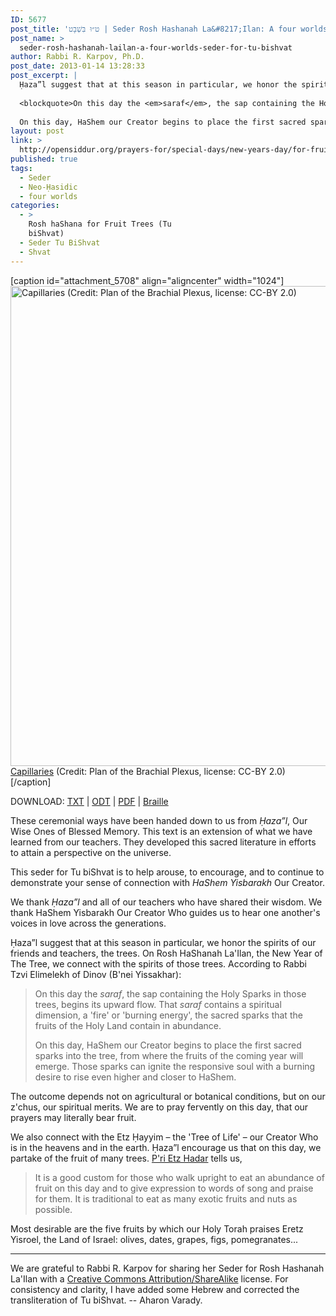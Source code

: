 ```yaml
---
ID: 5677
post_title: 'ט״וּ בִּשְׁבָט | Seder Rosh Hashanah La&#8217;Ilan: A four worlds seder for Tu Bishvat by Rabbi R. Karpov'
post_name: >
  seder-rosh-hashanah-lailan-a-four-worlds-seder-for-tu-bishvat
author: Rabbi R. Karpov, Ph.D.
post_date: 2013-01-14 13:28:33
post_excerpt: |
  Ḥaza”l suggest that at this season in particular, we honor the spirits of our friends and teachers, the trees. On Rosh HaShanah La'Ilan, the New Year of The Tree, we connect with the spirits of those trees. According to Rabbi Tzvi Elimelekh of Dinov (B'nei Yissakhar):
  
  <blockquote>On this day the <em>saraf</em>, the sap containing the Holy Sparks in those trees, begins its upward flow. That <em>saraf</em> contains a spiritual dimension, a 'fire' or 'burning energy', the sacred sparks that the fruits of the Holy Land contain in abundance.
  
  On this day, HaShem our Creator begins to place the first sacred sparks into the tree, from where the fruits of the coming year will emerge. Those sparks can ignite the reponsive soul with a burning desire to rise even higher and closer to HaShem.</blockquote>
layout: post
link: >
  http://opensiddur.org/prayers-for/special-days/new-years-day/for-fruit-trees/seder-rosh-hashanah-lailan-a-four-worlds-seder-for-tu-bishvat/
published: true
tags:
  - Seder
  - Neo-Ḥasidic
  - four worlds
categories:
  - >
    Rosh haShana for Fruit Trees (Tu
    biShvat)
  - Seder Tu BiShvat
  - Shvat
---
```

[caption id="attachment_5708" align="aligncenter" width="1024"]<a href="http://opensiddur.org/wp-content/uploads/2013/01/Capillaries-by-Plan-of-the-Brachial-Plexus-CC-BY-2.0.jpg"><img src="http://opensiddur.org/wp-content/uploads/2013/01/Capillaries-by-Plan-of-the-Brachial-Plexus-CC-BY-2.0.jpg" alt="Capillaries (Credit: Plan of the Brachial Plexus, license: CC-BY 2.0)" width="1024" height="768" class="size-full wp-image-5708" /></a> <a href="http://www.flickr.com/photos/planofthebrachialplexus/5640576936/">Capillaries</a> (Credit: Plan of the Brachial Plexus, license: CC-BY 2.0)[/caption]

DOWNLOAD: <a href="http://opensiddur.org/wp-content/uploads/2013/01/Rabbi-R.-Karpov-Rosh-Hashanah-Lailan-Seder-5773.txt">TXT</a> | <a href="http://opensiddur.org/wp-content/uploads/2013/01/Rabbi-R.-Karpov-Rosh-Hashanah-Lailan-Seder-5773.odt">ODT</a> | <a href="http://opensiddur.org/wp-content/uploads/2013/01/Rabbi-R.-Karpov-Rosh-Hashanah-Lailan-Seder-5773.pdf">PDF</a> | <a href="http://opensiddur.org/wp-content/uploads/2013/01/Rabbi-R.-Karpov-Rosh-Hashanah-Lailan-Seder-5773.pdf">Braille</a>

These ceremonial ways have been handed down to us from <em>Ḥaza”l</em>, Our Wise Ones of Blessed Memory. This text is an extension of what we have learned from our teachers. They developed this sacred literature in efforts to attain a perspective on the universe. 

This seder for Tu biShvat is to help arouse, to encourage, and to continue to demonstrate your sense of connection with <em>HaShem Yisbarakh</em> Our Creator.

We thank <em>Ḥaza”l</em> and all of our teachers who have shared their wisdom. We thank HaShem Yisbarakh Our Creator Who guides us to hear one another's voices in love across the generations.

Ḥaza”l suggest that at this season in particular, we honor the spirits of our friends and teachers, the trees. On Rosh HaShanah La'Ilan, the New Year of The Tree, we connect with the spirits of those trees. According to Rabbi Tzvi Elimelekh of Dinov (B'nei Yissakhar):

<blockquote>On this day the <em>saraf</em>, the sap containing the Holy Sparks in those trees, begins its upward flow. That <em>saraf</em> contains a spiritual dimension, a 'fire' or 'burning energy', the sacred sparks that the fruits of the Holy Land contain in abundance.

On this day, HaShem our Creator begins to place the first sacred sparks into the tree, from where the fruits of the coming year will emerge. Those sparks can ignite the responsive soul with a burning desire to rise even higher and closer to HaShem.</blockquote>

The outcome depends not on agricultural or botanical conditions, but on our z'chus, our spiritual merits. We are to pray fervently on this day, that our prayers may literally bear fruit. 

We also connect with the Etz Ḥayyim – the 'Tree of Life' – our Creator Who is in the heavens and in the earth. Ḥaza”l encourage us that on this day, we partake of the fruit of many trees. <a href="http://opensiddur.org/2010/11/pri-etz-hadar/">P'ri Etz Hadar</a> tells us,

<blockquote>It is a good custom for those who walk upright to eat an abundance of fruit on this day and to give expression to words of song and praise for them.
It is traditional to eat as many exotic fruits and nuts as possible. </blockquote>

Most desirable are the five fruits by which our Holy Torah praises Eretz Yisroel, the Land of Israel: olives, dates, grapes, figs, pomegranates...

<hr />
We are grateful to Rabbi R. Karpov for sharing her Seder for Rosh Hashanah La'Ilan with a <a  href="http://creativecommons.org/licenses/by-sa/3.0/">Creative Commons Attribution/ShareAlike</a> license. For consistency and clarity, I have added some Hebrew and corrected the transliteration of Tu biShvat. -- Aharon Varady.